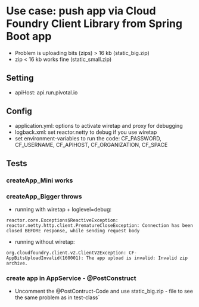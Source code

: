 # Use case: push app via Cloud Foundry Client Library from Spring Boot app

* Problem is uploading bits (zips) > 16 kb (static_big.zip)
* zip < 16 kb works fine (static_small.zip)

## Setting
* apiHost: api.run.pivotal.io

## Config

* application.yml: options to activate wiretap and proxy for debugging
* logback.xml: set reactor.netty to debug if you use wiretap
* set environment-variables to run the code: CF_PASSWORD, CF_USERNAME, CF_APIHOST, CF_ORGANIZATION, CF_SPACE

## Tests
### createApp_Mini works

### createApp_Bigger throws

* running with wiretap + loglevel=debug: 
```
reactor.core.Exceptions$ReactiveException: reactor.netty.http.client.PrematureCloseException: Connection has been closed BEFORE response, while sending request body
```
* running without wiretap: 
```
org.cloudfoundry.client.v2.ClientV2Exception: CF-AppBitsUploadInvalid(160001): The app upload is invalid: Invalid zip archive.
```

### create app in AppService - @PostConstruct 
* Uncomment the @PostContruct-Code and use static_big.zip - file to see the same problem as in test-class´




